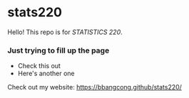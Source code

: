 # stats220

Hello! This repo is for *STATISTICS 220*.

### Just trying to fill up the page
 - Check this out
 - Here's another one



Check out my website: https://bbangcong.github/stats220/
